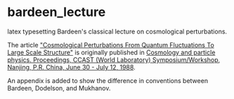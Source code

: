 # bardeen_lecture
latex typesetting Bardeen's classical lecture on cosmological perturbations. 

The article ["Cosmological Perturbations From Quantum Fluctuations To Large Scale Structure"](http://inspirehep.net/record/271685?ln=en) is originally published in [Cosmology and particle physics. Proceedings, CCAST (World Laboratory) Symposium/Workshop, Nanjing, P.R. China, June 30 - July 12, 1988](http://inspirehep.net/record/273300).

An appendix is added to show the difference in conventions between Bardeen, Dodelson, and Mukhanov.
